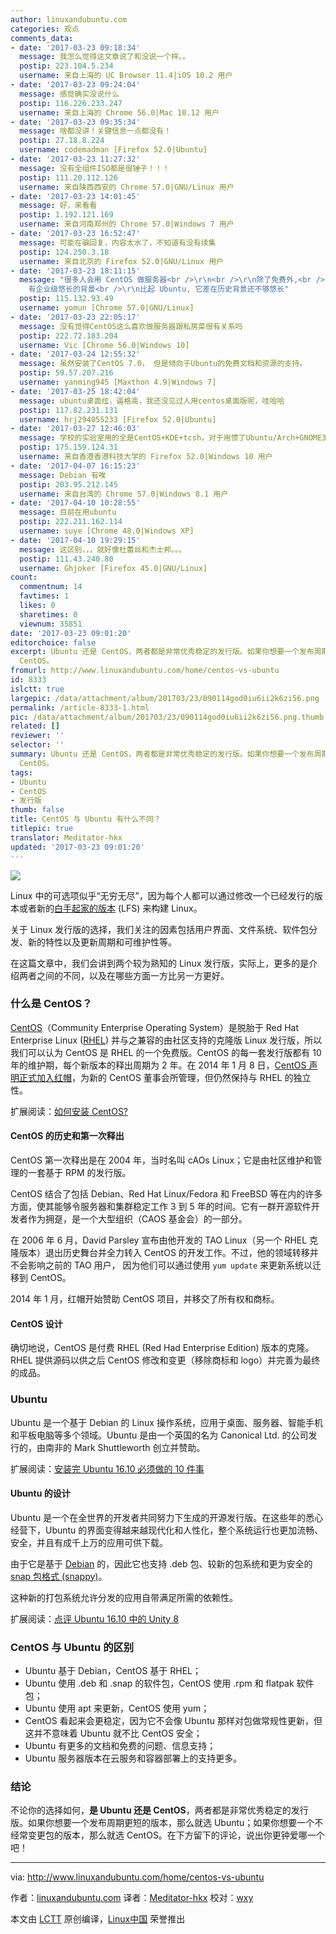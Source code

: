 ```yaml
---
author: linuxandubuntu.com
categories: 观点
comments_data:
- date: '2017-03-23 09:18:34'
  message: 我怎么觉得这文章说了和没说一个样。。
  postip: 223.104.5.234
  username: 来自上海的 UC Browser 11.4|iOS 10.2 用户
- date: '2017-03-23 09:24:04'
  message: 感觉确实没说什么
  postip: 116.226.233.247
  username: 来自上海的 Chrome 56.0|Mac 10.12 用户
- date: '2017-03-23 09:35:34'
  message: 啥都没讲！关键信息一点都没有！
  postip: 27.18.8.224
  username: codemadman [Firefox 52.0|Ubuntu]
- date: '2017-03-23 11:27:32'
  message: 没有全组件ISO都是很锤子！！！
  postip: 111.20.112.126
  username: 来自陕西西安的 Chrome 57.0|GNU/Linux 用户
- date: '2017-03-23 14:01:45'
  message: 好，来看看
  postip: 1.192.121.169
  username: 来自河南郑州的 Chrome 57.0|Windows 7 用户
- date: '2017-03-23 16:52:47'
  message: 可能在骗回复，内容太水了，不知道有没有续集
  postip: 124.250.3.18
  username: 来自北京的 Firefox 52.0|GNU/Linux 用户
- date: '2017-03-23 18:11:15'
  message: "很多人会用 CentOS 做服务器<br />\r\n<br />\r\n除了免费外,<br />\r\n是看中它是 RHEL 的私生子,
    有企业级悠长的背景<br />\r\n比起 Ubuntu, 它差在历史背景还不够悠长"
  postip: 115.132.93.49
  username: yomun [Chrome 57.0|GNU/Linux]
- date: '2017-03-23 22:05:17'
  message: 没有觉得CentOS这么喜欢做服务器跟私房菜很有关系吗
  postip: 222.72.183.204
  username: Vic [Chrome 56.0|Windows 10]
- date: '2017-03-24 12:55:32'
  message: 虽然安装了CentOS 7.0， 但是倾向于Ubuntu的免费文档和资源的支持。
  postip: 59.57.207.216
  username: yanming945 [Maxthon 4.9|Windows 7]
- date: '2017-03-25 18:42:04'
  message: ubuntu桌面炫，逼格高，我还没见过人用centos桌面版呢，哇哈哈
  postip: 117.82.231.131
  username: hrj294055233 [Firefox 52.0|Ubuntu]
- date: '2017-03-27 12:46:03'
  message: 学校的实验室用的全是CentOS+KDE+tcsh，对于用惯了Ubuntu/Arch+GNOME3+zsh的我来说简直难用，虽然centOS做服务器还是不错的选择。。。
  postip: 175.159.124.31
  username: 来自香港香港科技大学的 Firefox 52.0|Windows 10 用户
- date: '2017-04-07 16:15:23'
  message: Debian 有唉
  postip: 203.95.212.145
  username: 来自台湾的 Chrome 57.0|Windows 8.1 用户
- date: '2017-04-10 10:28:55'
  message: 目前在用ubuntu
  postip: 222.211.162.114
  username: suye [Chrome 48.0|Windows XP]
- date: '2017-04-10 19:29:15'
  message: 这区别，，，就好像杜蕾丝和杰士邦。。。
  postip: 111.43.240.80
  username: Ghjoker [Firefox 45.0|GNU/Linux]
count:
  commentnum: 14
  favtimes: 1
  likes: 0
  sharetimes: 0
  viewnum: 35851
date: '2017-03-23 09:01:20'
editorchoice: false
excerpt: Ubuntu 还是 CentOS，两者都是非常优秀稳定的发行版。如果你想要一个发布周期更短的版本，那么就选 Ubuntu；如果你想要一个不经常变更包的版本，那么就选
  CentOS。
fromurl: http://www.linuxandubuntu.com/home/centos-vs-ubuntu
id: 8333
islctt: true
largepic: /data/attachment/album/201703/23/090114god0iu6ii2k6zi56.png
permalink: /article-8333-1.html
pic: /data/attachment/album/201703/23/090114god0iu6ii2k6zi56.png.thumb.jpg
related: []
reviewer: ''
selector: ''
summary: Ubuntu 还是 CentOS，两者都是非常优秀稳定的发行版。如果你想要一个发布周期更短的版本，那么就选 Ubuntu；如果你想要一个不经常变更包的版本，那么就选
  CentOS。
tags:
- Ubuntu
- CentOS
- 发行版
thumb: false
title: CentOS 与 Ubuntu 有什么不同？
titlepic: true
translator: Meditator-hkx
updated: '2017-03-23 09:01:20'
---
```


![](/data/attachment/album/201703/23/090114god0iu6ii2k6zi56.png)


Linux 中的可选项似乎“无穷无尽”，因为每个人都可以通过修改一个已经发行的版本或者新的[白手起家的版本](/article-5865-1.html) (LFS) 来构建 Linux。


关于 Linux 发行版的选择，我们关注的因素包括用户界面、文件系统、软件包分发、新的特性以及更新周期和可维护性等。


在这篇文章中，我们会讲到两个较为熟知的 Linux 发行版，实际上，更多的是介绍两者之间的不同，以及在哪些方面一方比另一方更好。


### 什么是 CentOS？


[CentOS](/article-3351-1.html)（Community Enterprise Operating System）是脱胎于 Red Hat Enterprise Linux ([RHEL](/article-3349-1.html)) 并与之兼容的由社区支持的克隆版 Linux 发行版，所以我们可以认为 CentOS 是 RHEL 的一个免费版。CentOS 的每一套发行版都有 10 年的维护期，每个新版本的释出周期为 2 年。在 2014 年 1 月 8 日，[CentOS 声明正式加入红帽](/article-2453-1.html)，为新的 CentOS 董事会所管理，但仍然保持与 RHEL 的独立性。


扩展阅读：[如何安装 CentOS?](/article-8048-1.html)


#### CentOS 的历史和第一次释出


CentOS 第一次释出是在 2004 年，当时名叫 cAOs Linux；它是由社区维护和管理的一套基于 RPM 的发行版。


CentOS 结合了包括 Debian、Red Hat Linux/Fedora 和 FreeBSD 等在内的许多方面，使其能够令服务器和集群稳定工作 3 到 5 年的时间。它有一群开源软件开发者作为拥趸，是一个大型组织（CAOS 基金会）的一部分。


在 2006 年 6 月，David Parsley 宣布由他开发的 TAO Linux（另一个 RHEL 克隆版本）退出历史舞台并全力转入 CentOS 的开发工作。不过，他的领域转移并不会影响之前的 TAO 用户， 因为他们可以通过使用 `yum update` 来更新系统以迁移到 CentOS。


2014 年 1 月，红帽开始赞助 CentOS 项目，并移交了所有权和商标。


#### CentOS 设计


确切地说，CentOS 是付费 RHEL (Red Had Enterprise Edition) 版本的克隆。RHEL 提供源码以供之后 CentOS 修改和变更（移除商标和 logo）并完善为最终的成品。


### Ubuntu


Ubuntu 是一个基于 Debian 的 Linux 操作系统，应用于桌面、服务器、智能手机和平板电脑等多个领域。Ubuntu 是由一个英国的名为 Canonical Ltd. 的公司发行的，由南非的 Mark Shuttleworth 创立并赞助。


扩展阅读：[安装完 Ubuntu 16.10 必须做的 10 件事](http://www.linuxandubuntu.com/home/10-things-to-do-after-installing-ubuntu-16-04-xenial-xerus)


#### Ubuntu 的设计


Ubuntu 是一个在全世界的开发者共同努力下生成的开源发行版。在这些年的悉心经营下，Ubuntu 的界面变得越来越现代化和人性化，整个系统运行也更加流畅、安全，并且有成千上万的应用可供下载。


由于它是基于 [Debian](https://www.debian.org/) 的，因此它也支持 .deb 包、较新的包系统和更为安全的 [snap 包格式 (snappy)](https://en.wikipedia.org/wiki/Snappy_(package_manager))。


这种新的打包系统允许分发的应用自带满足所需的依赖性。


扩展阅读：[点评 Ubuntu 16.10 中的 Unity 8](http://www.linuxandubuntu.com/home/linuxandubuntu-review-of-unity-8-preview-in-ubuntu-1610)


### CentOS 与 Ubuntu 的区别


* Ubuntu 基于 Debian，CentOS 基于 RHEL；
* Ubuntu 使用 .deb 和 .snap 的软件包，CentOS 使用 .rpm 和 flatpak 软件包；
* Ubuntu 使用 apt 来更新，CentOS 使用 yum；
* CentOS 看起来会更稳定，因为它不会像 Ubuntu 那样对包做常规性更新，但这并不意味着 Ubuntu 就不比 CentOS 安全；
* Ubuntu 有更多的文档和免费的问题、信息支持；
* Ubuntu 服务器版本在云服务和容器部署上的支持更多。


### 结论


不论你的选择如何，**是 Ubuntu 还是 CentOS**，两者都是非常优秀稳定的发行版。如果你想要一个发布周期更短的版本，那么就选 Ubuntu；如果你想要一个不经常变更包的版本，那么就选 CentOS。在下方留下的评论，说出你更钟爱哪一个吧！




---


via: <http://www.linuxandubuntu.com/home/centos-vs-ubuntu>


作者：[linuxandubuntu.com](http://www.linuxandubuntu.com/home/centos-vs-ubuntu) 译者：[Meditator-hkx](http://www.kaixinhuang.com) 校对：[wxy](https://github.com/wxy)


本文由 [LCTT](https://github.com/LCTT/TranslateProject) 原创编译，[Linux中国](https://linux.cn/) 荣誉推出